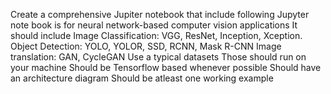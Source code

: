 Create a comprehensive Jupiter notebook  that include following
Jupyter note book is for neural network-based computer vision applications
It should include
Image Classification: VGG, ResNet, Inception, Xception.
Object Detection: YOLO, YOLOR, SSD, RCNN, Mask R-CNN
Image translation: GAN, CycleGAN
Use a typical datasets 
Those should run on your machine
Should be Tensorflow based whenever possible
Should have an architecture diagram
Should be atleast one working example
